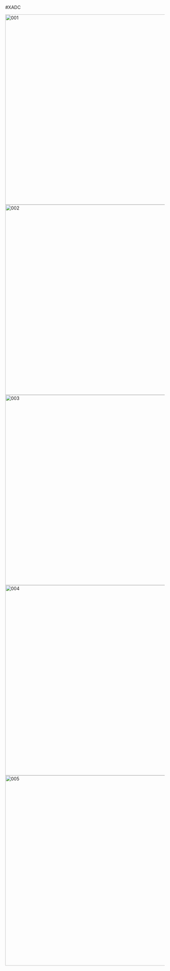 #XADC

<img width="800" height="600" alt="001" src="https://github.com/user-attachments/assets/84b82ce5-2334-4a0a-8dc6-1c8a89774c11" />

<img width="800" height="600" alt="002" src="https://github.com/user-attachments/assets/cea11fcb-3588-4fb0-8f77-a33b8ff94c55" />

<img width="800" height="600" alt="003" src="https://github.com/user-attachments/assets/c4869a53-764c-4174-9872-a009b8689547" />

<img width="800" height="600" alt="004" src="https://github.com/user-attachments/assets/67b728f5-2c91-4f2a-b0da-078d3656c0b6" />

<img width="800" height="600" alt="005" src="https://github.com/user-attachments/assets/ece749a2-c2b8-4ed1-8f6b-74e46639d25a" />
